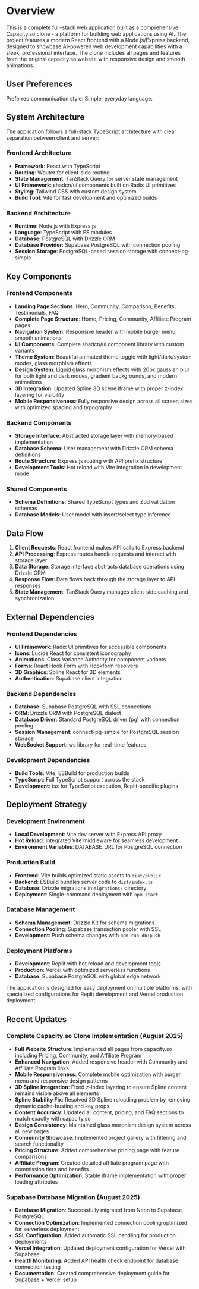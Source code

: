 # Overview

This is a complete full-stack web application built as a comprehensive Capacity.so clone - a platform for building web applications using AI. The project features a modern React frontend with a Node.js/Express backend, designed to showcase AI-powered web development capabilities with a sleek, professional interface. The clone includes all pages and features from the original capacity.so website with responsive design and smooth animations.

## User Preferences

Preferred communication style: Simple, everyday language.

## System Architecture

The application follows a full-stack TypeScript architecture with clear separation between client and server:

### Frontend Architecture
- **Framework**: React with TypeScript
- **Routing**: Wouter for client-side routing
- **State Management**: TanStack Query for server state management
- **UI Framework**: shadcn/ui components built on Radix UI primitives
- **Styling**: Tailwind CSS with custom design system
- **Build Tool**: Vite for fast development and optimized builds

### Backend Architecture
- **Runtime**: Node.js with Express.js
- **Language**: TypeScript with ES modules
- **Database**: PostgreSQL with Drizzle ORM
- **Database Provider**: Supabase PostgreSQL with connection pooling
- **Session Storage**: PostgreSQL-based session storage with connect-pg-simple

## Key Components

### Frontend Components
- **Landing Page Sections**: Hero, Community, Comparison, Benefits, Testimonials, FAQ
- **Complete Page Structure**: Home, Pricing, Community, Affiliate Program pages
- **Navigation System**: Responsive header with mobile burger menu, smooth animations
- **UI Components**: Complete shadcn/ui component library with custom variants
- **Theme System**: Beautiful animated theme toggle with light/dark/system modes, glass morphism effects
- **Design System**: Liquid glass morphism effects with 20px gaussian blur for both light and dark modes, gradient backgrounds, and modern animations
- **3D Integration**: Updated Spline 3D scene iframe with proper z-index layering for visibility
- **Mobile Responsiveness**: Fully responsive design across all screen sizes with optimized spacing and typography

### Backend Components
- **Storage Interface**: Abstracted storage layer with memory-based implementation
- **Database Schema**: User management with Drizzle ORM schema definitions
- **Route Structure**: Express.js routing with API prefix structure
- **Development Tools**: Hot reload with Vite integration in development mode

### Shared Components
- **Schema Definitions**: Shared TypeScript types and Zod validation schemas
- **Database Models**: User model with insert/select type inference

## Data Flow

1. **Client Requests**: React frontend makes API calls to Express backend
2. **API Processing**: Express routes handle requests and interact with storage layer
3. **Data Storage**: Storage interface abstracts database operations using Drizzle ORM
4. **Response Flow**: Data flows back through the storage layer to API responses
5. **State Management**: TanStack Query manages client-side caching and synchronization

## External Dependencies

### Frontend Dependencies
- **UI Framework**: Radix UI primitives for accessible components
- **Icons**: Lucide React for consistent iconography
- **Animations**: Class Variance Authority for component variants
- **Forms**: React Hook Form with Hookform resolvers
- **3D Graphics**: Spline React for 3D elements
- **Authentication**: Supabase client integration

### Backend Dependencies
- **Database**: Supabase PostgreSQL with SSL connections
- **ORM**: Drizzle ORM with PostgreSQL dialect
- **Database Driver**: Standard PostgreSQL driver (pg) with connection pooling
- **Session Management**: connect-pg-simple for PostgreSQL session storage
- **WebSocket Support**: ws library for real-time features

### Development Dependencies
- **Build Tools**: Vite, ESBuild for production builds
- **TypeScript**: Full TypeScript support across the stack
- **Development**: tsx for TypeScript execution, Replit-specific plugins

## Deployment Strategy

### Development Environment
- **Local Development**: Vite dev server with Express API proxy
- **Hot Reload**: Integrated Vite middleware for seamless development
- **Environment Variables**: DATABASE_URL for PostgreSQL connection

### Production Build
- **Frontend**: Vite builds optimized static assets to `dist/public`
- **Backend**: ESBuild bundles server code to `dist/index.js`
- **Database**: Drizzle migrations in `migrations/` directory
- **Deployment**: Single-command deployment with `npm start`

### Database Management
- **Schema Management**: Drizzle Kit for schema migrations
- **Connection Pooling**: Supabase transaction pooler with SSL
- **Development**: Push schema changes with `npm run db:push`

### Deployment Platforms
- **Development**: Replit with hot reload and development tools
- **Production**: Vercel with optimized serverless functions
- **Database**: Supabase PostgreSQL with global edge network

The application is designed for easy deployment on multiple platforms, with specialized configurations for Replit development and Vercel production deployment.

## Recent Updates

### Complete Capacity.so Clone Implementation (August 2025)
- **Full Website Structure**: Implemented all pages from capacity.so including Pricing, Community, and Affiliate Program
- **Enhanced Navigation**: Added responsive header with Community and Affiliate Program links
- **Mobile Responsiveness**: Complete mobile optimization with burger menu and responsive design patterns
- **3D Spline Integration**: Fixed z-index layering to ensure Spline content remains visible above all elements
- **Spline Stability Fix**: Resolved 3D Spline reloading problem by removing dynamic cache-busting and key props
- **Content Accuracy**: Updated all content, pricing, and FAQ sections to match exactly with capacity.so
- **Design Consistency**: Maintained glass morphism design system across all new pages
- **Community Showcase**: Implemented project gallery with filtering and search functionality
- **Pricing Structure**: Added comprehensive pricing page with feature comparisons
- **Affiliate Program**: Created detailed affiliate program page with commission tiers and benefits
- **Performance Optimization**: Stable iframe implementation with proper loading attributes

### Supabase Database Migration (August 2025)
- **Database Migration**: Successfully migrated from Neon to Supabase PostgreSQL
- **Connection Optimization**: Implemented connection pooling optimized for serverless deployment
- **SSL Configuration**: Added automatic SSL handling for production deployments
- **Vercel Integration**: Updated deployment configuration for Vercel with Supabase
- **Health Monitoring**: Added API health check endpoint for database connection testing
- **Documentation**: Created comprehensive deployment guide for Supabase + Vercel setup
